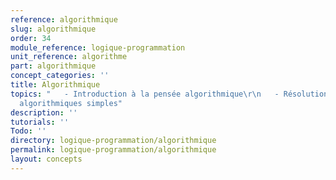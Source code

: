 ```yaml
---
reference: algorithmique
slug: algorithmique
order: 34
module_reference: logique-programmation
unit_reference: algorithme
part: algorithmique
concept_categories: ''
title: Algorithmique
topics: "   - Introduction à la pensée algorithmique\r\n   - Résolution de problèmes
  algorithmiques simples"
description: ''
tutorials: ''
Todo: ''
directory: logique-programmation/algorithmique
permalink: logique-programmation/algorithmique
layout: concepts
---
```

